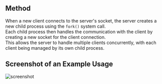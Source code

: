 ## Method 
When a new client connects to the server's socket, the server creates a new child process using the `fork()` system call.  
Each child process then handles the communication with the client by creating a new socket for the client connection.  
This allows the server to handle multiple clients concurrently, with each client being managed by its own child process.

## Screenshot of an Example Usage

![screenshot](https://github.com/user-attachments/assets/a403732b-b292-4de9-9d08-55040ac66fc0)
